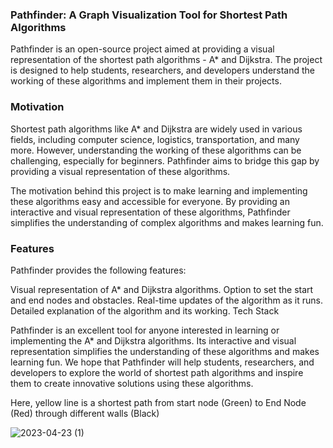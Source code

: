 
### Pathfinder: A Graph Visualization Tool for Shortest Path Algorithms
Pathfinder is an open-source project aimed at providing a visual representation of the shortest path algorithms - A* and Dijkstra. The project is designed to help students, researchers, and developers understand the working of these algorithms and implement them in their projects.

### Motivation
Shortest path algorithms like A* and Dijkstra are widely used in various fields, including computer science, logistics, transportation, and many more. However, understanding the working of these algorithms can be challenging, especially for beginners. Pathfinder aims to bridge this gap by providing a visual representation of these algorithms.

The motivation behind this project is to make learning and implementing these algorithms easy and accessible for everyone. By providing an interactive and visual representation of these algorithms, Pathfinder simplifies the understanding of complex algorithms and makes learning fun.

### Features
Pathfinder provides the following features:

Visual representation of A* and Dijkstra algorithms.
Option to set the start and end nodes and obstacles.
Real-time updates of the algorithm as it runs.
Detailed explanation of the algorithm and its working.
Tech Stack

Pathfinder is an excellent tool for anyone interested in learning or implementing the A* and Dijkstra algorithms. Its interactive and visual representation simplifies the understanding of these algorithms and makes learning fun. We hope that Pathfinder will help students, researchers, and developers to explore the world of shortest path algorithms and inspire them to create innovative solutions using these algorithms.

Here, yellow line is a shortest path from start node (Green) to End Node (Red) through different walls (Black)

![2023-04-23 (1)](https://user-images.githubusercontent.com/42151190/233839306-f0370f4d-fb2b-4ef1-9365-3c01bb540160.png)

